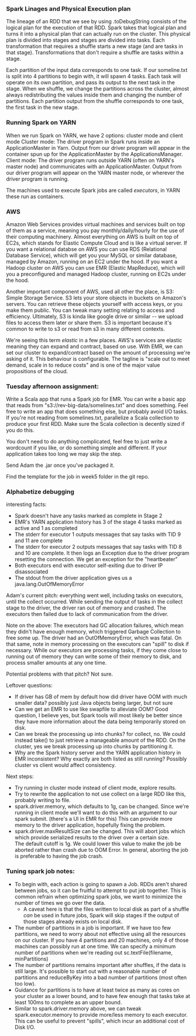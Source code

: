 ### Spark Linages and Physical Execution plan

The lineage of an RDD that we see by using .toDebugString consists of the logical plan for the execution of that RDD.
Spark takes that logical plan and turns it into a physical plan that can actually run on the cluster.
This physical plan is divided into stages and stages are divided into tasks.  Each transformation that requires
a shuffle starts a new stage (and are tasks in that stage).  Transformations that don't require a shuffle are tasks within a stage.

Each partition of the input data corresponds to one task.  If our someline.txt is split into 4 partitions to begin with, it will spawn 4 tasks.  Each task will operate on its own partition, and pass its output to the next task in the stage.
When we shuffle, we change the partitions across the cluster, almost always redistributing the values inside them and changing the number of partitions.  Each partition output from the shuffle corresponds to one task, the first task in the new stage.

### Running Spark on YARN

When we run Spark on YARN, we have 2 options: cluster mode and client mode
Cluster mode: The driver program in Spark runs inside an ApplicationMaster in Yarn.  Output from our driver program will appear in the container spun up for the ApplicationMaster by the ApplicationsManager.
Client mode: The driver program runs outside YARN (often on YARN's master node) and communicates with an ApplicationMaster.  Output from our driver program will appear on the YARN master node, or wherever the driver program is running.

The machines used to execute Spark jobs are called *executors*, in YARN these run as containers.

### AWS

Amazon Web Services provides virtual machines and services built on top of them as a service, meaning you pay monthly/daily/hourly for the use of their computing machinery.  Almost everything on AWS is built on top of EC2s, which stands for Elastic Compute Cloud and is like a virtual server.  If you want a relational databse on AWS you can use RDS (Relational Database Service), which will get you your MySQL or similar database, managed by Amazon, running on an EC2 under the hood.  If you want a Hadoop cluster on AWS you can use EMR (Elastic MapReduce), which will you a preconfigured and managed Hadoop cluster, running on EC2s under the hood.

Another important component of AWS, used all other the place, is S3: Simple Storage Service.  S3 lets your store objects in buckets on Amazon's servers.  You can retrieve these objects yourself with access keys, or you make them public.  You can tweak many setting relating to access and efficiency.  Ultimately, S3 is kinda like google drive or similar -- we upload files to access them later or share them.  S3 is important because it's common to write to s3 or read from s3 in many different contexts.

We're seeing this term *elastic* in a few places.  AWS's services are elastic meaning they can expand and contract, based on use.  With EMR, we can set our cluster to expand/contract based on the amount of processing we're asking of it.  This behaviour is configurable.  The tagline is "scale out to meet demand, scale in to reduce costs" and is one of the major value propositions of the cloud.

### Tuesday afternoon assignment:

Write a Scala app that runs a Spark job for EMR.  You can write a basic app that reads from "s3://rev-big-data/somelines.txt" and does something.  Feel free to write an app that does something else, but probably avoid I/O tasks.  If you're not reading from somelines.txt, parallelize a Scala collection to produce your first RDD. Make sure the Scala collection is decently sized if you do this.

You don't need to do anything complicated, feel free to just write a wordcount if you like, or do something simple and different.  If your application takes too long we may skip the step.

Send Adam the .jar once you've packaged it.

Find the template for the job in week5 folder in the git repo.

### Alphabetize debugging

interesting facts:
- Spark doesn't have any tasks marked as complete in Stage 2
- EMR's YARN application history has 3 of the stage 4 tasks marked as active and 1 as completed
- The stderr for executor 1 outputs messages that say tasks with TID 9 and 11 are complete
- The stderr for executor 2 outputs messages that say tasks with TID 8 and 10 are complete.  It then
  logs an Exception due to the driver program resetting the connection.  We get an exception for the "heartbeater"
- Both executors end with executor self-exiting due to driver IP disassociated
- The stdout from the driver application gives us a java.lang.OutOfMemoryError

Adam's current pitch:
everything went well, including tasks on executors, until the collect occurred.  While sending the output of tasks in the collect stage to the driver, the driver ran out of memory and crashed.  The executors then failed due to lack of communication from the driver.

Note on the above: The executors had GC allocation failures, which mean they didn't have enough memory, which triggered Garbage Collection to free some up.  The driver had an OutOfMemoryError, which was fatal.
On that same, note in memory processing on the executors can "spill" to disk if necessary.  While our executors are processing tasks, if they come close to running out of memory they can write some of their memory to disk, and process smaller amounts at any one time.  

Potential problems with that pitch? Not sure.

Leftover questions:
- If driver has GB of mem by default how did driver have OOM with much smaller data? possibly just Java objects being larger, but not sure
- Can we get an EMR to use like swapfile to alleviate OOM? Good question, I believe yes, but Spark tools will most likely be better since they have more information about the data being temporarily stored on disk.
- Can we break the processing up into chunks?  for collect, no.  We could instead take() to just retrieve a manageable amount of the RDD.  On the cluster, yes we break processing up into chunks by partitioning it.
- Why are the Spark history server and the YARN application history in EMR inconsistent?  Why exactly are both listed as still running?  Possibly cluster vs client would affect consistency.

Next steps:
- Try running in cluster mode instead of client mode, explore results.
- Try to rewrite the application to not use collect on a large RDD like this, probably writing to file.
- spark.driver.memory, which defaults to 1g, can be changed.  Since we're running in client mode we'll want to do this with an argument to
  our spark submit. (there's a UI in EMR for this)  This can provide more memory to the driver application, hopefully fixing the problem.
- spark.driver.maxResultSize can be changed.  This will abort jobs which which provide serialized results to the driver over a certain size.  
  The default cutoff is 1g.  We could lower this value to make the job be aborted rather than crash due to OOM Error.  In general, aborting the 
  job is preferable to having the job crash.

### Tuning spark job notes:

- To begin with, each action is going to spawn a Job.  RDDs aren't shared between jobs, so it can be fruitful to attempt to put job together.  This is common refrain when optimizing spark jobs, we want to minimize the number of times we go over the data.
  - A caveat here is that the files written to local disk as part of a shuffle *can* be used in future jobs, Spark will skip stages if the output of those stages already exists on local disk.
- The number of partitions in a job is important.  If we have too few partitions, we need to worry about not effective using all the resources on our cluster.  If you have 4 partitions and 20 machines, only 4 of those machines can possibly run at one time.  We can specify a minimum number of partitions when we're reading out sc.textFile(filename, minPartitions)
- The number of partitions remains important after shuffles, if the data is still large.  It's possible to start out with a reasonable number of partitions and reduceByKey into a bad number of partitions (most often too low).
- Guidance for partitions is to have at least twice as many as cores on your cluster as a lower bound, and to have few enough that tasks take at least 100ms to complete as an upper bound.
- Similar to spark.driver.memory above, we can tweak spark.executor.memory to provide more/less memory to each executor.  This can be useful to prevent "spills", which incur an additional cost of Disk I/O.








